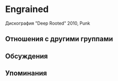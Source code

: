 # Engrained

Дискография
"Deep Rooted" 2010, Punk

## Отношения с другими группами


## Обсуждения


## Упоминания

